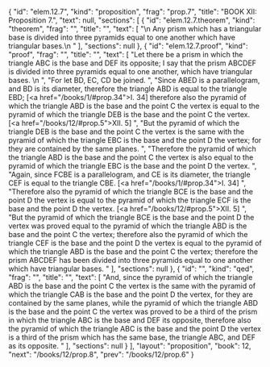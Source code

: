 {
  "id": "elem.12.7",
  "kind": "proposition",
  "frag": "prop.7",
  "title": "BOOK XII: Proposition 7.",
  "text": null,
  "sections": [
    {
      "id": "elem.12.7.theorem",
      "kind": "theorem",
      "frag": "",
      "title": "",
      "text": [
        "\n       Any prism which has a triangular base is divided into three pyramids equal to one another which have triangular bases.\n      "
      ],
      "sections": null
    },
    {
      "id": "elem.12.7.proof",
      "kind": "proof",
      "frag": "",
      "title": "",
      "text": [
        "Let there be a prism in which the triangle ABC is the base and DEF its opposite; I say that the prism ABCDEF is divided into three pyramids equal to one another, which have triangular bases. \n      ",
        "For let BD, EC, CD be joined. ",
        "Since ABED is a parallelogram, and BD is its diameter, therefore the triangle ABD is equal to the triangle EBD; [<a href=\"/books/1/#prop.34\">I. 34</a>] therefore also the pyramid of which the triangle ABD is the base and the point C the vertex is equal to the pyramid of which the triangle DEB is the base and the point C the vertex. [<a href=\"/books/12/#prop.5\">XII. 5</a>] ",
        "But the pyramid of which the triangle DEB is the base and the point C the vertex is the same with the pyramid of which the triangle EBC is the base and the point D the vertex; for they are contained by the same planes. ",
        "Therefore the pyramid of which the triangle ABD is the base and the point C the vertex is also equal to the pyramid of which the triangle EBC is the base and the point D the vertex. ",
        "Again, since FCBE is a parallelogram, and CE is its diameter, the triangle CEF is equal to the triangle CBE. [<a href=\"/books/1/#prop.34\">I. 34</a>] ",
        "Therefore also the pyramid of which the triangle BCE is the base and the point D the vertex is equal to the pyramid of which the triangle ECF is the base and the point D the vertex. [<a href=\"/books/12/#prop.5\">XII. 5</a>] ",
        "But the pyramid of which the triangle BCE is the base and the point D the vertex was proved equal to the pyramid of which the triangle ABD is the base and the point C the vertex; therefore also the pyramid of which the triangle CEF is the base and the point D the vertex is equal to the pyramid of which the triangle ABD is the base and the point C the vertex; therefore the prism ABCDEF has been divided into three pyramids equal to one another which have triangular bases. "
      ],
      "sections": null
    },
    {
      "id": "",
      "kind": "qed",
      "frag": "",
      "title": "",
      "text": [
        "And, since the pyramid of which the triangle ABD is the base and the point C the vertex is the same with the pyramid of which the triangle CAB is the base and the point D the vertex, for they are contained by the same planes, while the pyramid of which the triangle ABD is the base and the point C the vertex was proved to be a third of the prism in which the triangle ABC is the base and DEF its opposite, therefore also the pyramid of which the triangle ABC is the base and the point D the vertex is a third of the prism which has the same base, the triangle ABC, and DEF as its opposite. "
      ],
      "sections": null
    }
  ],
  "layout": "proposition",
  "book": 12,
  "next": "/books/12/prop.8",
  "prev": "/books/12/prop.6"
}
